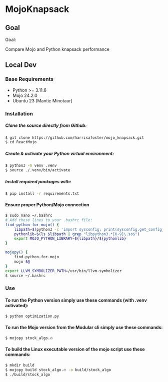 # MojoKnapsack

## Goal

Goal:

Compare Mojo and Python knapsack performance

## Local Dev

### Base Requirements

- Python >= 3.11.6
- Mojo 24.2.0
- Ubuntu 23 (Mantic Minotaur)

### Installation
##### Clone the source directly from Github:
```sh
$ git clone https://github.com/harrisafoster/mojo_knapsack.git
$ cd ReactMojo
```
##### Create & activate your Python virtual environment:
```sh
$ python3 -m venv .venv
$ source ./.venv/bin/activate
```
##### Install required packages with:
```sh
$ pip install -r requirements.txt
```

#### Ensure proper Python/Mojo connection
```sh
$ sudo nano ~/.bashrc
# Add these lines to your .bashrc file: 
find-python-for-mojo() {
    libpath=$(python3 -c 'import sysconfig; print(sysconfig.get_config_var("LIBDIR"))')
    pythonlib=$(ls $libpath | grep "libpython3.*[0-9]\.so$")
    export MOJO_PYTHON_LIBRARY=${libpath}/${pythonlib}
}

mojopy() {
    find-python-for-mojo
    mojo $@
}
export LLVM_SYMBOLIZER_PATH=/usr/bin/llvm-symbolizer
$ source ~/.bashrc
```


### Use
#### To run the Python version simply use these commands (with .venv activated):
```sh
$ python optimization.py
```

#### To run the Mojo version from the Modular cli simply use these commands:
```sh
$ mojopy stock_algo.🔥
```

#### To build the Linux executable version of the mojo script use these commands:
```sh
$ mkdir build
$ mojopy build stock_algo.🔥 -o build/stock_algo
$ ./build/stock_algo
```
